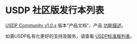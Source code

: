 # USDP 社区版发行本列表

[USDP Community  v1.0.x](/usdp_community/1.0.x/README) 版本“产品文档”，产品 [功能描述](/usdp_community/1.0.x/release_notes)。

<!-- [USDP v2.0.x](/usdp_community/2.0.x/README) 版本“产品文档”，产品 [功能描述](/usdp_community/2.0.x/release_notes)。-->





如需USDP私有化更好的支持及服务，请查看 [USDP标准版列表](/usdpdc/version_list)。

